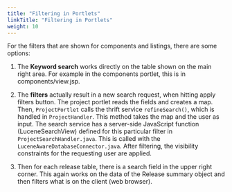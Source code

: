 ```yaml
---
title: "Filtering in Portlets"
linkTitle: "Filtering in Portlets"
weight: 10
---
```


For the filters that are shown for components and listings, there are some options:

1. The **Keyword search** works directly on the table shown on the main right area. For example in the components portlet, this is in components/view.jsp.

2. The **filters** actually result in a new search request, when hitting apply filters button. The project portlet reads the fields and creates a map. Then, `ProjectPortlet` calls the thrift service `refineSearch()`, which is handled in `ProjectHandler`. This method takes the map and the user as input. The search service has a server-side JavaScript function (LuceneSearchView) defined for this particular filter in `ProjectSearchHandler.java`. This is called with the `LuceneAwareDatabaseConnector.java`. After filtering, the visibility constraints for the requesting user are applied.

3. Then for each release table, there is a search field in the upper right corner. This again works on the data of the Release summary object and then filters what is on the client (web browser).
